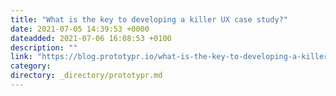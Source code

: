 ```yaml
---
title: "What is the key to developing a killer UX case study?"
date: 2021-07-05 14:39:53 +0000
dateadded: 2021-07-06 16:08:53 +0100
description: ""
link: "https://blog.prototypr.io/what-is-the-key-to-developing-a-killer-ux-case-study-3c5f07585f3a?source=rss----eb297ea1161a---4"
category:
directory: _directory/prototypr.md
---
```

